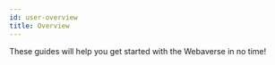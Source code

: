 ```yaml
---
id: user-overview
title: Overview
---
```


These guides will help you get started with the Webaverse in no time!
